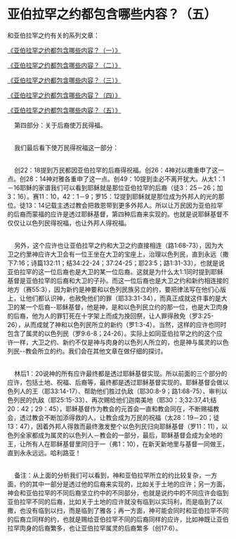 # 亚伯拉罕之约都包含哪些内容？（五）



<p>和亚伯拉罕之约有关的系列文章：</p>

<p><a href="/node/12700">《亚伯拉罕之约都包含哪些内容？（一）》</a></p>

<p><a href="/node/12701">《亚伯拉罕之约都包含哪些内容？（二）》</a></p>

<p><a href="/node/12702">《亚伯拉罕之约都包含哪些内容？（三）》</a></p>

<p><a href="/node/12703">《亚伯拉罕之约都包含哪些内容？（四）》</a></p>

<p><a href="/node/12704">《亚伯拉罕之约都包含哪些内容？（五）》</a></p>

<p>&nbsp; &nbsp; 第四部分：关于后裔使万民得福。</p>

<p><br />
&nbsp; &nbsp; 我们最后看下使万民得祝福这一部分：</p>

<p><br />
&nbsp; &nbsp; 创22：18提到万民都因亚伯拉罕的后裔得祝福。创26：4神对以撒重申了这一点。创28：14神对雅各重申了这一点。创49：10提到圭必不离开犹大。从太1：1－16耶稣的家谱我们可以看到耶稣就是那位亚伯拉罕的后裔（徒3：25－26；加3：16）。赛11：10，42：1－9；罗15：12提到耶稣就是那位成为外邦人的光的那位。徒13：14记载主透过教会把救恩带到更多外邦人。所以让万民因为亚伯拉罕的后裔而蒙福的应许是透过耶稣基督，第四种后裔来实现的。也就是说耶稣基督不仅仅让以色列民得祝福，也让外邦人得祝福。</p>

<p><br />
&nbsp; &nbsp; 另外，这个应许也让亚伯拉罕之约和大卫之约直接相连（路1:68-73），因为大卫之约里神应许大卫会有一位王坐在大卫的宝座上，治理以色列民，直到永远（撒下7:16；诗篇132:11；结34:22-24；37:24-25；耶23:5；路1:31-33）。也就是说亚伯拉罕的这一位后裔也是大卫的某一位后裔。这就是为什么太1:1同时提到耶稣基督是亚伯拉罕的后裔和大卫的子孙。而这一位后裔也是大卫之约和新约相连接的地方（赛55:3），因为新约是神要和以色列民族另立的约，要把律法写在他们心版上，让他们都认识神，也赦免他们的罪（耶33:31-34），而真正成就这件事的是大卫的某一个后裔--耶稣基督，他是神，是和以色列民立约的那一位，也是大卫肉身的后裔，他为人的罪钉死在十字架上而成为挽回祭，让人罪得赦免（罗3:25-26），从而成就了神和以色列民所立的新约（罗1:3-4）。当然，这样的应许也同时包含了属灵的以色列民（罗9:6-8；24-26）。实际上如同亚伯拉罕之约的这个应许一样，大卫之约、新约不仅是神与肉身的以色列人所立的，也是神与属灵的以色列民--教会所立的约。我们会在其他文章在做仔细的探讨。</p>

<p><br />
&nbsp; &nbsp; 林后1：20说神的所有应许最终都是透过耶稣基督实现。所以前面的三个部分的应许，包括土地、祝福、后裔等，最终都是透过耶稣基督实现的。耶稣基督会做以色列人的王（耶33:14-17）、帮助他们胜过仇敌（耶30:8-9；路1:68-75）、审判以色列民的仇敌（耶25:15-33）、再次赐给他们迦南美地（耶30：3;32:37,41;结20：42；29：45），耶稣基督作为教会的元首会一直和教会同在，不断赐福教会，透过教会不断加添得救的人，让教会成为万民的祝福（太28：19－20；徒13：47），因着外邦人得救而最终激发整个以色列民归向耶稣基督（罗11：11），以色列全家都成为属灵的以色列人－教会的一部分，最后，耶稣基督会成为全地的王，让所有人在耶稣基督里同归于一（弗1：10），在新天新地里与基督一同做王，直到永永远远。哈利路亚！</p>

<p><br />
&nbsp; &nbsp; 备注：从上面的分析我们可以看到，神和亚伯拉罕所立的约比较复杂，一方面，约的其中一部分是透过他的后裔来实现的，比如关于土地的应许；另一方面，神会和亚伯拉罕的不同后裔坚立约中的不同部分，也就是说约中的不同应许会临到亚伯拉罕不同的后裔，比如关于土地的应许就没有临到以实玛利，而是临到了以撒，也没有临到以扫，而是临到了雅各；再一方面，神可能会同时和亚伯拉罕不同的后裔立同样的约，也就是赐给亚伯拉罕不同的后裔同样的应许，比如神既让亚伯拉罕肉身的后裔繁多，也让亚伯拉罕属灵的后裔繁多（创17:6）。</p>